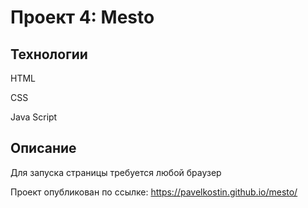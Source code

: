 # Проект 4: Mesto

## Технологии

HTML

CSS

Java Script

## Описание

Для запуска страницы требуется любой браузер

Проект опубликован по ссылке: https://pavelkostin.github.io/mesto/